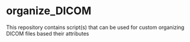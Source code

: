 # organize_DICOM
This repository contains script(s) that can be used for custom organizing DICOM files based their attributes
